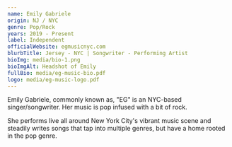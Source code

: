 ```yaml
---
name: Emily Gabriele
origin: NJ / NYC
genre: Pop/Rock
years: 2019 - Present
label: Independent
officialWebsite: egmusicnyc.com
blurbTitle: Jersey - NYC | Songwriter - Performing Artist
bioImg: media/bio-1.png
bioImgAlt: Headshot of Emily
fullBio: media/eg-music-bio.pdf
logo: media/eg-music-logo.pdf
---
```

Emily Gabriele, commonly known as, "EG" is an NYC-based singer/songwriter. Her music is pop infused with a bit of rock.

She performs live all around New York City's vibrant music scene and steadily writes songs that tap into multiple genres, but have a home rooted in the pop genre.
